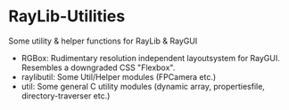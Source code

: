 # RayLib-Utilities
Some utility &amp; helper functions for RayLib &amp; RayGUI

  - RGBox: Rudimentary resolution independent layoutsystem for RayGUI. Resembles a downgraded CSS "Flexbox".
  - raylibutil: Some Util/Helper modules (FPCamera etc.)
  - util: Some general C utility modules (dynamic array, propertiesfile, directory-traverser etc.)
